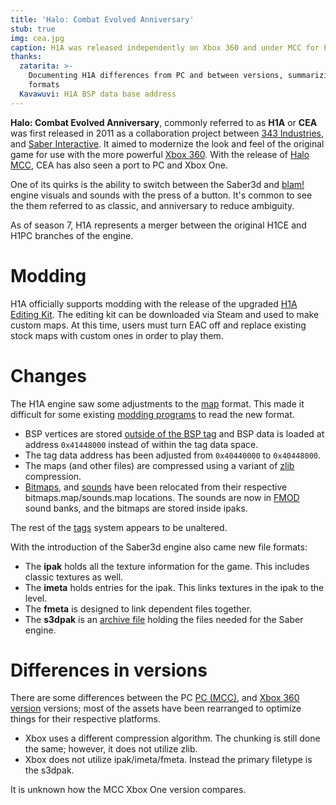 ```yaml
---
title: 'Halo: Combat Evolved Anniversary'
stub: true
img: cea.jpg
caption: H1A was released independently on Xbox 360 and under MCC for PC and Xbox One.
thanks:
  zatarita: >-
    Documenting H1A differences from PC and between versions, summarizing new
    formats
  Kavawuvi: H1A BSP data base address
---
```

**Halo: Combat Evolved Anniversary**, commonly referred to as **H1A** or **CEA** was first released in 2011 as a collaboration project between [343 Industries][343i-wiki], and [Saber Interactive][saber-wiki]. It aimed to modernize the look and feel of the original game for use with the more powerful [Xbox 360][360-wiki]. With the release of [Halo MCC][mcc-wiki], CEA has also seen a port to PC and Xbox One.

One of its quirks is the ability to switch between the Saber3d and [blam!](~engine) engine visuals and sounds with the press of a button. It's common to see the them referred to as classic, and anniversary to reduce ambiguity.

As of season 7, H1A represents a merger between the original H1CE and H1PC branches of the engine.

# Modding
H1A officially supports modding with the release of the upgraded [H1A Editing Kit](~h1a-ek). The editing kit can be downloaded via Steam and used to make custom maps. At this time, users must turn EAC off and replace existing stock maps with custom ones in order to play them.

# Changes
The H1A engine saw some adjustments to the [map](~) format. This made it difficult for some existing [modding programs](~tools) to read the new format.

* BSP vertices are stored [outside of the BSP tag][h1a-map-files] and BSP data is loaded at address `0x41448000` instead of within the tag data space.
* The tag data address has been adjusted from `0x40440000` to `0x40448000`.
* The maps (and other files) are compressed using a variant of [zlib][] compression.
* [Bitmaps](~bitmap), and [sounds](~sound) have been relocated from their respective bitmaps.map/sounds.map locations. The sounds are now in [FMOD][] sound banks, and the bitmaps are stored inside ipaks.

The rest of the [tags](~) system appears to be unaltered.

With the introduction of the Saber3d engine also came new file formats:

* The **ipak** holds all the texture information for the game. This includes classic textures as well.
* The **imeta** holds entries for the ipak. This links textures in the ipak to the level.
* The **fmeta** is designed to link dependent files together.
* The **s3dpak** is an [archive file][archive-wiki] holding the files needed for the Saber engine.

# Differences in versions
There are some differences between the PC [PC (MCC)][mcc-wiki], and [Xbox 360 version][h1a-wiki] versions; most of the assets have been rearranged to optimize things for their respective platforms.

* Xbox uses a different compression algorithm. The chunking is still done the same; however, it does not utilize zlib.
* Xbox does not utilize ipak/imeta/fmeta. Instead the primary filetype is the s3dpak.

It is unknown how the MCC Xbox One version compares.

[343i-wiki]: https://en.wikipedia.org/wiki/343_Industries
[saber-wiki]: https://en.wikipedia.org/wiki/Saber_Interactive
[360-wiki]: https://en.wikipedia.org/wiki/Xbox_360
[mcc-wiki]: https://en.wikipedia.org/wiki/Halo:_The_Master_Chief_Collection
[h1a-wiki]: https://en.wikipedia.org/wiki/Halo:_Combat_Evolved_Anniversary
[archive-wiki]: https://en.wikipedia.org/wiki/Archive_file
[h1a-map-files]: https://opencarnage.net/index.php?/topic/7904-differences-between-halo-pc-and-cea-map-files/
[zlib]: https://en.wikipedia.org/wiki/Zlib
[fmod]: https://www.fmod.com/
